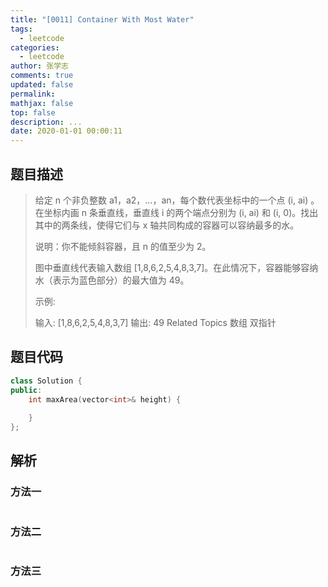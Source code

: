 ```yaml
---
title: "[0011] Container With Most Water"
tags:
  - leetcode
categories:
  - leetcode
author: 张学志
comments: true
updated: false
permalink:
mathjax: false
top: false
description: ...
date: 2020-01-01 00:00:11
---
```


## 题目描述

> 给定 n 个非负整数 a1，a2，...，an，每个数代表坐标中的一个点 (i, ai) 。在坐标内画 n 条垂直线，垂直线 i 的两个端点分别为 (i, ai) 和 (i, 0)。找出其中的两条线，使得它们与 x 轴共同构成的容器可以容纳最多的水。 
> 
> 说明：你不能倾斜容器，且 n 的值至少为 2。 
> 
> 
> 
> 图中垂直线代表输入数组 [1,8,6,2,5,4,8,3,7]。在此情况下，容器能够容纳水（表示为蓝色部分）的最大值为 49。 
> 
> 
> 
> 示例: 
> 
> 输入: [1,8,6,2,5,4,8,3,7]
> 输出: 49 
> Related Topics 数组 双指针

## 题目代码

```cpp
class Solution {
public:
    int maxArea(vector<int>& height) {
        
    }
};
```

## 解析

### 方法一

```cpp

```

### 方法二

```cpp

```

### 方法三

```cpp

```

